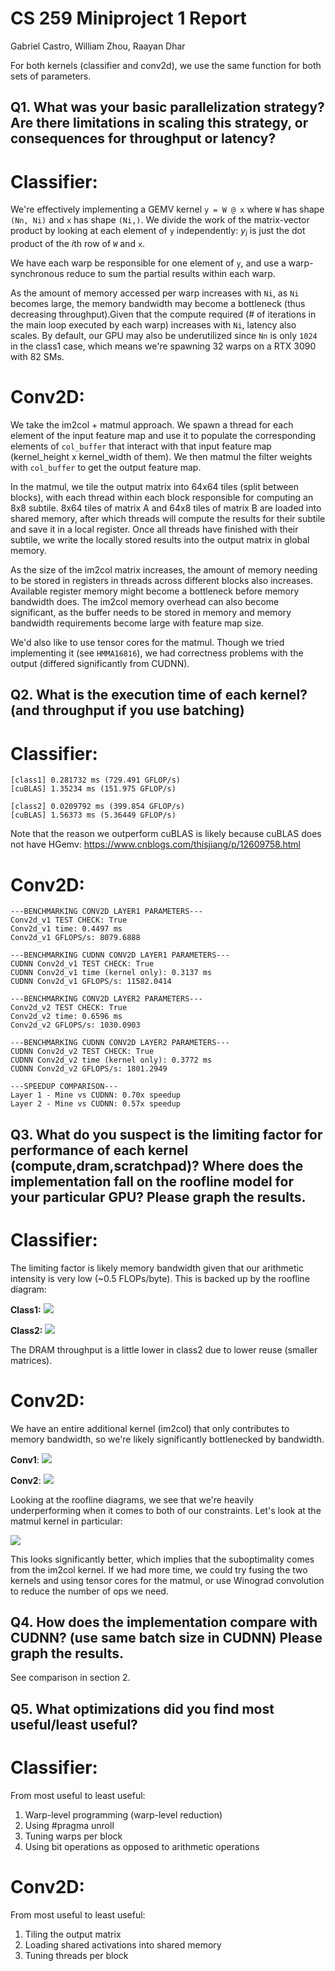 # CS 259 Miniproject 1 Report
Gabriel Castro, William Zhou, Raayan Dhar

For both kernels (classifier and conv2d), we use the same function for both sets of parameters.

## Q1. What was your basic parallelization strategy? Are there limitations in scaling this strategy, or consequences for throughput or latency?

Classifier:
===========
We're effectively implementing a GEMV kernel `y = W @ x` where `W` has shape `(Nn, Ni)` and `x` has shape `(Ni,)`.
We divide the work of the matrix-vector product by looking at each element of `y` independently:
$y_i$ is just the dot product of the $i$th row of `W` and `x`.

We have each warp be responsible for one element of `y`, and use a warp-synchronous reduce to sum the partial results within each warp.

As the amount of memory accessed per warp increases with `Ni`, as `Ni` becomes large, the memory bandwidth may become a bottleneck (thus decreasing throughput).Given that the compute required (# of iterations in the main loop executed by each warp) increases with `Ni`, latency also scales. By default, our GPU may also be underutilized since `Nn` is only `1024` in the class1 case, which means we're spawning 32 warps on a RTX 3090 with 82 SMs. 

Conv2D:
============
We take the im2col + matmul approach. We spawn a thread for each element of the input feature map and use it to populate the corresponding elements of `col_buffer` that interact with that input feature map (kernel_height x kernel_width of them). We then matmul the filter weights with `col_buffer` to get the output feature map. 

In the matmul, we tile the output matrix into 64x64 tiles (split between blocks), with each thread within each block responsible for computing an 8x8 subtile. 8x64 tiles of matrix A and 64x8 tiles of matrix B are loaded into shared memory, after which threads will compute the results for their subtile and save it in a local register. Once all threads have finished with their subtile, we write the locally stored results into the output matrix in global memory.

As the size of the im2col matrix increases, the amount of memory needing to be stored in registers in threads across different blocks also increases. Available register memory might become a bottleneck before memory bandwidth does. The im2col memory overhead can also become significant, as the buffer needs to be stored in memory and memory bandwidth requirements become large with feature map size.

We'd also like to use tensor cores for the matmul. Though we tried implementing it (see `HMMA16816`), we had correctness problems with the output (differed significantly from CUDNN).

## Q2. What is the execution time of each kernel? (and throughput if you use batching)

Classifier:
===========
```
[class1] 0.281732 ms (729.491 GFLOP/s)
[cuBLAS] 1.35234 ms (151.975 GFLOP/s)

[class2] 0.0209792 ms (399.854 GFLOP/s)
[cuBLAS] 1.56373 ms (5.36449 GFLOP/s)
```

Note that the reason we outperform cuBLAS is likely because cuBLAS does not have HGemv: https://www.cnblogs.com/thisjiang/p/12609758.html

Conv2D:
===========
```
---BENCHMARKING CONV2D LAYER1 PARAMETERS---
Conv2d_v1 TEST CHECK: True
Conv2d_v1 time: 0.4497 ms
Conv2d_v1 GFLOPS/s: 8079.6888

---BENCHMARKING CUDNN CONV2D LAYER1 PARAMETERS---
CUDNN Conv2d_v1 TEST CHECK: True
CUDNN Conv2d_v1 time (kernel only): 0.3137 ms
CUDNN Conv2d_v1 GFLOPS/s: 11582.0414

---BENCHMARKING CONV2D LAYER2 PARAMETERS---
Conv2d_v2 TEST CHECK: True
Conv2d_v2 time: 0.6596 ms
Conv2d_v2 GFLOPS/s: 1030.0903

---BENCHMARKING CUDNN CONV2D LAYER2 PARAMETERS---
CUDNN Conv2d_v2 TEST CHECK: True
CUDNN Conv2d_v2 time (kernel only): 0.3772 ms
CUDNN Conv2d_v2 GFLOPS/s: 1801.2949

---SPEEDUP COMPARISON---
Layer 1 - Mine vs CUDNN: 0.70x speedup
Layer 2 - Mine vs CUDNN: 0.57x speedup
```

## Q3. What do you suspect is the limiting factor for performance of each kernel (compute,dram,scratchpad)? Where does the implementation fall on the roofline model for your particular GPU? Please graph the results.

Classifier:
============
The limiting factor is likely memory bandwidth given that our arithmetic intensity is very low (~0.5 FLOPs/byte). This is backed up by the roofline diagram:

**Class1:**
![](roofline_class1.png)

**Class2:**
![](roofline_class2.png)

The DRAM throughput is a little lower in class2 due to lower reuse (smaller matrices).

Conv2D:
============
We have an entire additional kernel (im2col) that only contributes to memory bandwidth, so we're likely significantly bottlenecked by bandwidth.

**Conv1**:
![](roofline_conv1.png)

**Conv2**:
![](roofline_conv2.png)

Looking at the roofline diagrams, we see that we're heavily underperforming when it comes to both of our constraints. Let's look at the matmul kernel in particular:

![](roofline_conv1_matmul.png)

This looks significantly better, which implies that the suboptimality comes from the im2col kernel. If we had more time, we could try fusing the two kernels and using tensor cores for the matmul, or use Winograd convolution to reduce the number of ops we need.

## Q4. How does the implementation compare with CUDNN? (use same batch size in CUDNN) Please graph the results.

See comparison in section 2.

## Q5. What optimizations did you find most useful/least useful?

Classifier:
===========
From most useful to least useful:
1. Warp-level programming (warp-level reduction)
2. Using #pragma unroll
3. Tuning warps per block
4. Using bit operations as opposed to arithmetic operations

Conv2D:
============
From most useful to least useful:
1. Tiling the output matrix
2. Loading shared activations into shared memory
2. Tuning threads per block